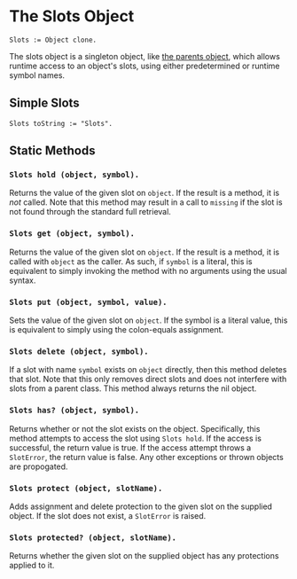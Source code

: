
# The Slots Object

    Slots := Object clone.

The slots object is a singleton object,
like [the parents object](parents.md), which allows runtime access to
an object's slots, using either predetermined or runtime symbol names.

## Simple Slots

    Slots toString := "Slots".

## Static Methods

### `Slots hold (object, symbol).`

Returns the value of the given slot on `object`. If the result is a
method, it is *not* called. Note that this method may result in a call
to `missing` if the slot is not found through the standard full
retrieval.

### `Slots get (object, symbol).`

Returns the value of the given slot on `object`. If the result is a
method, it is called with `object` as the caller. As such, if `symbol`
is a literal, this is equivalent to simply invoking the method with no
arguments using the usual syntax.

### `Slots put (object, symbol, value).`

Sets the value of the given slot on `object`. If the symbol is a
literal value, this is equivalent to simply using the colon-equals
assignment.

### `Slots delete (object, symbol).`

If a slot with name `symbol` exists on `object` directly, then this
method deletes that slot. Note that this only removes direct slots and
does not interfere with slots from a parent class. This method always
returns the nil object.

### `Slots has? (object, symbol).`

Returns whether or not the slot exists on the object. Specifically,
this method attempts to access the slot using `Slots hold`. If
the access is successful, the return value is true. If the access
attempt throws a `SlotError`, the return value is false. Any other
exceptions or thrown objects are propogated.

### `Slots protect (object, slotName).`

Adds assignment and delete protection to the given slot on the
supplied object. If the slot does not exist, a `SlotError` is raised.

### `Slots protected? (object, slotName).`

Returns whether the given slot on the supplied object has any
protections applied to it.
